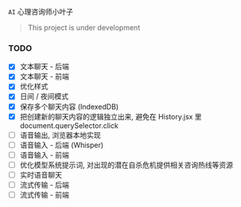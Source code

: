 `AI` 心理咨询师小叶子

> This project is under development

### TODO
- [x] 文本聊天 - 后端
- [x] 文本聊天 - 前端
- [x] 优化样式
- [x] 日间 / 夜间模式
- [x] 保存多个聊天内容 (IndexedDB)
- [x] 把创建新的聊天内容的逻辑独立出来, 避免在 History.jsx 里 document.querySelector.click
- [ ] 语音输出, 浏览器本地实现
- [ ] 语音输入 - 后端 (Whisper)
- [ ] 语音输入 - 前端
- [ ] 优化模型系统提示词, 对出现的潜在自杀危机提供相关咨询热线等资源
- [ ] 实时语音聊天
- [ ] 流式传输 - 后端
- [ ] 流式传输 - 前端
